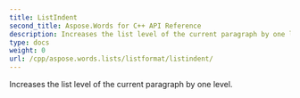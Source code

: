 ```yaml
---
title: ListIndent
second_title: Aspose.Words for C++ API Reference
description: Increases the list level of the current paragraph by one level. 
type: docs
weight: 0
url: /cpp/aspose.words.lists/listformat/listindent/
---
```


Increases the list level of the current paragraph by one level. 

